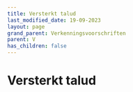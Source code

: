 ```yaml
---
title: Versterkt talud
last_modified_date: 19-09-2023
layout: page
grand_parent: Verkenningsvoorschriften
parent: V
has_children: false
---
```


Versterkt talud
===============

